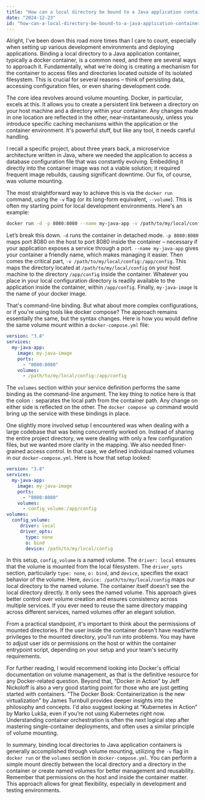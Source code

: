 ```yaml
---
title: "How can a local directory be bound to a Java application container?"
date: "2024-12-23"
id: "how-can-a-local-directory-be-bound-to-a-java-application-container"
---
```


Alright,  I've been down this road more times than I care to count, especially when setting up various development environments and deploying applications. Binding a local directory to a Java application container, typically a docker container, is a common need, and there are several ways to approach it. Fundamentally, what we're doing is creating a mechanism for the container to access files and directories located outside of its isolated filesystem. This is crucial for several reasons – think of persisting data, accessing configuration files, or even sharing development code.

The core idea revolves around volume mounting. Docker, in particular, excels at this. It allows you to create a persistent link between a directory on your host machine and a directory within your container. Any changes made in one location are reflected in the other, near-instantaneously, unless you introduce specific caching mechanisms within the application or the container environment. It's powerful stuff, but like any tool, it needs careful handling.

I recall a specific project, about three years back, a microservice architecture written in Java, where we needed the application to access a database configuration file that was constantly evolving. Embedding it directly into the container image was not a viable solution; it required frequent image rebuilds, causing significant downtime. Our fix, of course, was volume mounting.

The most straightforward way to achieve this is via the `docker run` command, using the `-v` flag (or its long-form equivalent, `--volume`). This is often my starting point for local development environments. Here's an example:

```bash
docker run -d -p 8080:8080 --name my-java-app -v /path/to/my/local/config:/app/config my-java-image
```

Let’s break this down. `-d` runs the container in detached mode. `-p 8080:8080` maps port 8080 on the host to port 8080 inside the container – necessary if your application exposes a service through a port. `--name my-java-app` gives your container a friendly name, which makes managing it easier. Then comes the critical part, `-v /path/to/my/local/config:/app/config`. This maps the directory located at `/path/to/my/local/config` on your host machine to the directory `/app/config` inside the container. Whatever you place in your local configuration directory is readily available to the application inside the container, within `/app/config`. Finally, `my-java-image` is the name of your docker image.

That's command-line binding. But what about more complex configurations, or if you're using tools like docker compose? The approach remains essentially the same, but the syntax changes. Here is how you would define the same volume mount within a `docker-compose.yml` file:

```yaml
version: "3.8"
services:
  my-java-app:
    image: my-java-image
    ports:
      - "8080:8080"
    volumes:
      - /path/to/my/local/config:/app/config
```

The `volumes` section within your service definition performs the same binding as the command-line argument. The key thing to notice here is that the colon `:` separates the local path from the container path. Any change on either side is reflected on the other. The `docker compose up` command would bring up the service with these bindings in place.

One slightly more involved setup I encountered was when dealing with a large codebase that was being concurrently worked on. Instead of sharing the entire project directory, we were dealing with only a few configuration files, but we wanted more clarity in the mapping. We also needed finer-grained access control. In that case, we defined individual named volumes in our `docker-compose.yml`. Here is how that setup looked:

```yaml
version: "3.8"
services:
  my-java-app:
    image: my-java-image
    ports:
      - "8080:8080"
    volumes:
      - config_volume:/app/config
volumes:
  config_volume:
     driver: local
     driver_opts:
       type: none
       o: bind
       device: /path/to/my/local/config
```

In this setup, `config_volume` is a named volume. The `driver: local` ensures that the volume is mounted from the local filesystem. The `driver_opts` section, particularly `type: none`, `o: bind`, and `device`, specifies the exact behavior of the volume. Here, `device: /path/to/my/local/config` maps our local directory to the named volume. The container itself doesn't see the local directory directly. It only sees the named volume. This approach gives better control over volume creation and ensures consistency across multiple services. If you ever need to reuse the same directory mapping across different services, named volumes offer an elegant solution.

From a practical standpoint, it's important to think about the permissions of mounted directories. If the user inside the container doesn't have read/write privileges to the mounted directory, you'll run into problems. You may have to adjust user ids or permissions on the host or within the container entrypoint script, depending on your setup and your team's security requirements.

For further reading, I would recommend looking into Docker's official documentation on volume management, as that is the definitive resource for any Docker-related question. Beyond that, “Docker in Action” by Jeff Nickoloff is also a very good starting point for those who are just getting started with containers. "The Docker Book: Containerization is the new virtualization" by James Turnbull provides deeper insights into the philosophy and concepts. I'd also suggest looking at “Kubernetes in Action” by Marko Lukša, even if you’re not using Kubernetes right now. Understanding container orchestration is often the next logical step after mastering single-container deployments, and often uses a similar principle of volume mounting.

In summary, binding local directories to Java application containers is generally accomplished through volume mounting, utilizing the `-v` flag in `docker run` or the `volumes` section in `docker-compose.yml`. You can perform a simple mount directly between the local directory and a directory in the container or create named volumes for better management and reusability. Remember that permissions on the host and inside the container matter. This approach allows for great flexibility, especially in development and testing environments.
